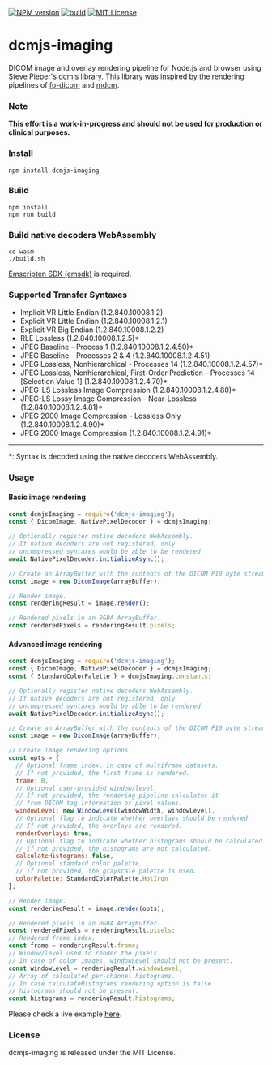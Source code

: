 [![NPM version][npm-version-image]][npm-url] [![build][build-image]][build-url] [![MIT License][license-image]][license-url] 

# dcmjs-imaging
DICOM image and overlay rendering pipeline for Node.js and browser using Steve Pieper's [dcmjs][dcmjs-url] library.
This library was inspired by the rendering pipelines of [fo-dicom][fo-dicom-url] and [mdcm][mdcm-url].

### Note
**This effort is a work-in-progress and should not be used for production or clinical purposes.**

### Install

	npm install dcmjs-imaging

### Build

	npm install
	npm run build

### Build native decoders WebAssembly

	cd wasm
	./build.sh
[Emscripten SDK (emsdk)][emscripten-sdk-url] is required.

### Supported Transfer Syntaxes
- Implicit VR Little Endian (1.2.840.10008.1.2)
- Explicit VR Little Endian (1.2.840.10008.1.2.1)
- Explicit VR Big Endian (1.2.840.10008.1.2.2)
- RLE Lossless (1.2.840.10008.1.2.5)\*
- JPEG Baseline - Process 1 (1.2.840.10008.1.2.4.50)\*
- JPEG Baseline - Processes 2 & 4 (1.2.840.10008.1.2.4.51)
- JPEG Lossless, Nonhierarchical - Processes 14 (1.2.840.10008.1.2.4.57)\*
- JPEG Lossless, Nonhierarchical, First-Order Prediction - Processes 14 [Selection Value 1] (1.2.840.10008.1.2.4.70)\*
- JPEG-LS Lossless Image Compression (1.2.840.10008.1.2.4.80)\*
- JPEG-LS Lossy Image Compression - Near-Lossless (1.2.840.10008.1.2.4.81)\*
- JPEG 2000 Image Compression - Lossless Only (1.2.840.10008.1.2.4.90)\*
- JPEG 2000 Image Compression (1.2.840.10008.1.2.4.91)\*
--------
\*: Syntax is decoded using the native decoders WebAssembly.

### Usage

#### Basic image rendering
```js
const dcmjsImaging = require('dcmjs-imaging');
const { DicomImage, NativePixelDecoder } = dcmjsImaging;

// Optionally register native decoders WebAssembly.
// If native decoders are not registered, only 
// uncompressed syntaxes would be able to be rendered.
await NativePixelDecoder.initializeAsync();

// Create an ArrayBuffer with the contents of the DICOM P10 byte stream.
const image = new DicomImage(arrayBuffer);

// Render image.
const renderingResult = image.render();

// Rendered pixels in an RGBA ArrayBuffer.
const renderedPixels = renderingResult.pixels;
```

#### Advanced image rendering
```js
const dcmjsImaging = require('dcmjs-imaging');
const { DicomImage, NativePixelDecoder } = dcmjsImaging;
const { StandardColorPalette } = dcmjsImaging.constants;

// Optionally register native decoders WebAssembly.
// If native decoders are not registered, only 
// uncompressed syntaxes would be able to be rendered.
await NativePixelDecoder.initializeAsync();

// Create an ArrayBuffer with the contents of the DICOM P10 byte stream.
const image = new DicomImage(arrayBuffer);

// Create image rendering options.
const opts = {
  // Optional frame index, in case of multiframe datasets.
  // If not provided, the first frame is rendered.
  frame: 0,
  // Optional user-provided window/level.
  // If not provided, the rendering pipeline calculates it 
  // from DICOM tag information or pixel values.
  windowLevel: new WindowLevel(windowWidth, windowLevel),
  // Optional flag to indicate whether overlays should be rendered.
  // If not provided, the overlays are rendered.
  renderOverlays: true,
  // Optional flag to indicate whether histograms should be calculated.
  // If not provided, the histograms are not calculated.
  calculateHistograms: false,
  // Optional standard color palette.
  // If not provided, the grayscale palette is used.
  colorPalette: StandardColorPalette.HotIron
};

// Render image.
const renderingResult = image.render(opts);

// Rendered pixels in an RGBA ArrayBuffer.
const renderedPixels = renderingResult.pixels;
// Rendered frame index.
const frame = renderingResult.frame;
// Window/level used to render the pixels.
// In case of color images, windowLevel should not be present.
const windowLevel = renderingResult.windowLevel;
// Array of calculated per-channel histograms.
// In case calculateHistograms rendering option is false
// histograms should not be present.
const histograms = renderingResult.histograms;
```
Please check a live example [here][dcmjs-imaging-live-example-url].

### License
dcmjs-imaging is released under the MIT License.

[npm-url]: https://npmjs.org/package/dcmjs-imaging
[npm-version-image]: https://img.shields.io/npm/v/dcmjs-imaging.svg?style=flat

[build-url]: https://github.com/PantelisGeorgiadis/dcmjs-imaging/actions/workflows/build.yml
[build-image]: https://github.com/PantelisGeorgiadis/dcmjs-imaging/actions/workflows/build.yml/badge.svg?branch=master

[license-image]: https://img.shields.io/badge/license-MIT-blue.svg?style=flat
[license-url]: LICENSE.txt

[dcmjs-url]: https://github.com/dcmjs-org/dcmjs
[fo-dicom-url]: https://github.com/fo-dicom/fo-dicom
[mdcm-url]: https://github.com/fo-dicom/mdcm

[dcmjs-imaging-live-example-url]: https://unpkg.com/dcmjs-imaging@latest/build/index.html

[emscripten-sdk-url]: https://emscripten.org/docs/getting_started/downloads.html
